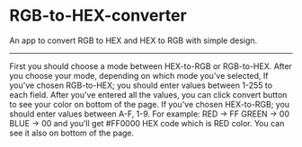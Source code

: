 # RGB-to-HEX-converter
An app to convert RGB to HEX and HEX to RGB with simple design.

-------------------
First you should choose a mode between HEX-to-RGB or RGB-to-HEX.
After you choose your mode, depending on which mode you've selected, 
If you've chosen RGB-to-HEX; you should enter values between 1-255 to each field. After you've entered all the values, you can click convert button to 
see your color on bottom of the page.
If you've chosen HEX-to-RGB; you should enter values between A-F, 1-9. For example:
RED -> FF
GREEN -> 00
BLUE -> 00
and you'll get #FF0000 HEX code which is RED color. You can see it also on bottom of the page.
